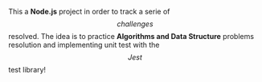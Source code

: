 This a **Node.js** project in order to track a serie of $$challenges$$ resolved.
The idea is to practice **Algorithms and Data Structure** problems resolution 
and implementing unit test with the $$Jest$$ test library!